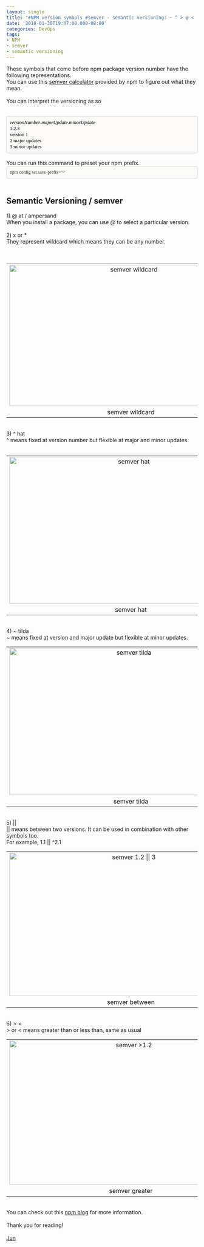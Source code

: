 ```yaml
---
layout: single
title: "#NPM version symbols #semver - semantic versioning: ~ ^ > @ < || "
date: '2018-01-30T19:47:00.000-08:00'
categories: DevOps
tags:
- NPM
- semver
- semantic versioning
---
```


These symbols that come before npm package version number have the following representations.<br />You can use this&nbsp;<a href="https://semver.npmjs.com/" target="_blank">semver calculator</a>&nbsp;provided by npm to figure out what they mean.<br /><br />You can interpret the versioning as so<br /><!--?xml version="1.0" encoding="UTF-8"?-->  <br /><div style="-en-codeblock: true; background-color: #fbfaf8; border-bottom-left-radius: 4px; border-bottom-right-radius: 4px; border-top-left-radius: 4px; border-top-right-radius: 4px; border: 1px solid rgba(0, 0, 0, 0.14902); box-sizing: border-box; color: #333333; font-family: Monaco, Menlo, Consolas, 'Courier New', monospace; font-size: 12px; padding: 8px;"><span style="color: black; font-family: &quot;times&quot;; font-size: small;">_versionNumber_._majorUpdate_._minorUpdate_<br />1.2.3<br />version 1<br />2 major updates<br />3 minor updates</span></div><div><br class="Apple-interchange-newline" />You can run this command to preset your npm prefix.</div><div style="background-color: #fbfaf8; border-radius: 4px; border: 1px solid rgba(0, 0, 0, 0.15); box-sizing: border-box; color: #333333; font-family: Monaco, Menlo, Consolas, &quot;Courier New&quot;, monospace; font-size: 12px; padding: 8px;"><span style="font-family: &quot;monaco&quot;;">npm config set save-prefix='~'</span></div><div><br /></div><div></div><h2>Semantic Versioning / semver</h2><div>1)&nbsp;@ at / ampersand<br />When you install a package, you can use&nbsp;@ to select a particular version.</div><div><br />2) x or *<br />They represent wildcard which means they can be any number.<br /><div class="separator" style="clear: both; text-align: center;"><br /></div><div class="separator" style="clear: both; text-align: center;"><br /></div><table align="center" cellpadding="0" cellspacing="0" class="tr-caption-container" style="margin-left: auto; margin-right: auto; text-align: center;"><tbody><tr><td style="text-align: center;"><a href="https://2.bp.blogspot.com/-cIMwx_eypmE/Wn0YmactipI/AAAAAAAAAYM/KoAhh4yVj0QROuJFzbfq2Ln8kfHlU-u3QCEwYBhgL/s1600/npm-semver-x.png" imageanchor="1" style="margin-left: auto; margin-right: auto;"><img alt="semver wildcard" border="0" data-original-height="708" data-original-width="1214" height="372" src="https://2.bp.blogspot.com/-cIMwx_eypmE/Wn0YmactipI/AAAAAAAAAYM/KoAhh4yVj0QROuJFzbfq2Ln8kfHlU-u3QCEwYBhgL/s640/npm-semver-x.png" title="npm semver wildcard" width="640" /></a></td></tr><tr><td class="tr-caption" style="text-align: center;">semver wildcard</td></tr></tbody></table><br /></div><div>3) ^ hat<br />^ means fixed at version number but flexible at major and minor updates.<br /><br /><table align="center" cellpadding="0" cellspacing="0" class="tr-caption-container" style="margin-left: auto; margin-right: auto; text-align: center;"><tbody><tr><td style="text-align: center;"><a href="https://2.bp.blogspot.com/-RiXUNbuyAHY/Wn0YlT7rJPI/AAAAAAAAAYQ/hxyyONlKa1AXdIZeOyef-g83i1jcL0w7ACEwYBhgL/s1600/npm-semver-hat.png" imageanchor="1" style="margin-left: auto; margin-right: auto;"><img alt="semver hat" border="0" data-original-height="741" data-original-width="1225" height="386" src="https://2.bp.blogspot.com/-RiXUNbuyAHY/Wn0YlT7rJPI/AAAAAAAAAYQ/hxyyONlKa1AXdIZeOyef-g83i1jcL0w7ACEwYBhgL/s640/npm-semver-hat.png" title="npm semver hat" width="640" /></a></td></tr><tr><td class="tr-caption" style="text-align: center;">semver hat</td></tr></tbody></table><div style="text-align: center;"><br /></div></div><div></div>4) ~ tilda<br />~ means fixed at version and major update but flexible at minor updates.<br /><table align="center" cellpadding="0" cellspacing="0" class="tr-caption-container" style="margin-left: auto; margin-right: auto; text-align: center;"><tbody><tr><td style="text-align: center;"><a href="https://1.bp.blogspot.com/-gmwGzIDO2b4/Wn0Yl29DIyI/AAAAAAAAAYI/NXeV-AbprcQJoktZV1xfLjWNoMWXqzFgwCEwYBhgL/s1600/npm-semver-tilda.png" imageanchor="1" style="margin-left: auto; margin-right: auto;"><img alt="semver tilda" border="0" data-original-height="743" data-original-width="1220" height="388" src="https://1.bp.blogspot.com/-gmwGzIDO2b4/Wn0Yl29DIyI/AAAAAAAAAYI/NXeV-AbprcQJoktZV1xfLjWNoMWXqzFgwCEwYBhgL/s640/npm-semver-tilda.png" title="npm semver tilda" width="640" /></a></td></tr><tr><td class="tr-caption" style="text-align: center;">semver tilda</td></tr></tbody></table><br />5) ||<br />|| means between two versions. It can be used in combination with other symbols too.<br />For example, 1.1 || ^2.1<br /><table align="center" cellpadding="0" cellspacing="0" class="tr-caption-container" style="margin-left: auto; margin-right: auto; text-align: center;"><tbody><tr><td style="text-align: center;"><a href="https://3.bp.blogspot.com/-ocFTs_kl3Ro/Wn0Yk3-q3UI/AAAAAAAAAX4/ygdB5EN8cQEHGiNj_gD5EFOSm0BC8o6JgCEwYBhgL/s1600/npm-semver-between.png" imageanchor="1" style="margin-left: auto; margin-right: auto;"><img alt="semver 1.2 || 3" border="0" data-original-height="722" data-original-width="1217" height="378" src="https://3.bp.blogspot.com/-ocFTs_kl3Ro/Wn0Yk3-q3UI/AAAAAAAAAX4/ygdB5EN8cQEHGiNj_gD5EFOSm0BC8o6JgCEwYBhgL/s640/npm-semver-between.png" title="npm semver between" width="640" /></a></td></tr><tr><td class="tr-caption" style="text-align: center;">semver between</td></tr></tbody></table><br />6) &gt; &lt;<br />&gt; or &lt; means greater than or less than, same as usual<br /><table align="center" cellpadding="0" cellspacing="0" class="tr-caption-container" style="margin-left: auto; margin-right: auto; text-align: center;"><tbody><tr><td style="text-align: center;"><a href="https://1.bp.blogspot.com/-HLgCNx9R7g8/Wn0Ykziz-BI/AAAAAAAAAX0/bqR9ae2aiIgxpq4rTB7aYDdtwG9IMYPmACEwYBhgL/s1600/npm-semver-greater-than.png" imageanchor="1" style="margin-left: auto; margin-right: auto;"><img alt="semver &gt;1.2" border="0" data-original-height="725" data-original-width="1216" height="380" src="https://1.bp.blogspot.com/-HLgCNx9R7g8/Wn0Ykziz-BI/AAAAAAAAAX0/bqR9ae2aiIgxpq4rTB7aYDdtwG9IMYPmACEwYBhgL/s640/npm-semver-greater-than.png" title="npm semver &gt;1.2" width="640" /></a></td></tr><tr><td class="tr-caption" style="text-align: center;">semver greater</td></tr></tbody></table><br />You can check out this&nbsp;<a href="http://blog.npmjs.org/post/115305091285/introducing-the-npm-semantic-version-calculator" target="_blank">npm blog</a>&nbsp;for more information.<br /><br />Thank you for reading!<br /><br /><a href="http://www.language-diary.com/p/jun711-language-diary.html" target="_blank">Jun</a><br /><br />